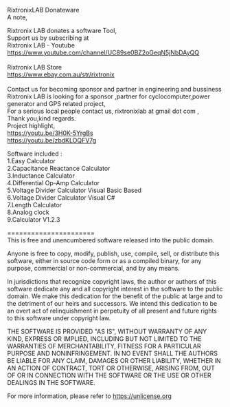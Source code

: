 RixtronixLAB Donateware<br>
A note,<br>

Rixtronix LAB donates a software Tool,<br>
Support us by subscribing at<br>
Rixtronix LAB - Youtube<br>
<a href="https://www.youtube.com/channel/UC89se0BZ2oGeqN5jNbDAyQQ" target="_blank">https://www.youtube.com/channel/UC89se0BZ2oGeqN5jNbDAyQQ</a><br />
<br>
Rixtronix LAB Store<br>
<a href="https://www.ebay.com.au/str/rixtronix" target="_blank">https://www.ebay.com.au/str/rixtronix</a><br />
<br>
Contact us for becoming sponsor and partner in engineering and bussiness<br>
Rixtronix LAB is looking for  a sponsor ,partner for cyclocomputer,power generator and GPS related project, <br>
For a serious local people contact us, rixtronixlab at gmail dot com , <br>
Thank you,kind regards.<br>
Project highlight,<br>
<a href="https://youtu.be/3H0K-5YrgBs" target="_blank">https://youtu.be/3H0K-5YrgBs</a><br />
<a href="https://youtu.be/zbdKLOQFV7g" target="_blank">https://youtu.be/zbdKLOQFV7g</a><br />

Software included :<br>
1.Easy Calculator<br>
2.Capacitance Reactance Calculator<br>
3.Inductance Calculator<br>
4.Differential Op-Amp Calculator<br>
5.Voltage Divider Calculator Visual Basic Based<br>
6.Voltage Divider Calculator Visual C#<br>
7.Length Calculator<br>
8.Analog clock<br>
9.Calculator V1.2.3<br>

======================<br>
This is free and unencumbered software released into the public domain.

Anyone is free to copy, modify, publish, use, compile, sell, or
distribute this software, either in source code form or as a compiled
binary, for any purpose, commercial or non-commercial, and by any
means.

In jurisdictions that recognize copyright laws, the author or authors
of this software dedicate any and all copyright interest in the
software to the public domain. We make this dedication for the benefit
of the public at large and to the detriment of our heirs and
successors. We intend this dedication to be an overt act of
relinquishment in perpetuity of all present and future rights to this
software under copyright law.

THE SOFTWARE IS PROVIDED "AS IS", WITHOUT WARRANTY OF ANY KIND,
EXPRESS OR IMPLIED, INCLUDING BUT NOT LIMITED TO THE WARRANTIES OF
MERCHANTABILITY, FITNESS FOR A PARTICULAR PURPOSE AND NONINFRINGEMENT.
IN NO EVENT SHALL THE AUTHORS BE LIABLE FOR ANY CLAIM, DAMAGES OR
OTHER LIABILITY, WHETHER IN AN ACTION OF CONTRACT, TORT OR OTHERWISE,
ARISING FROM, OUT OF OR IN CONNECTION WITH THE SOFTWARE OR THE USE OR
OTHER DEALINGS IN THE SOFTWARE.

For more information, please refer to <https://unlicense.org>
